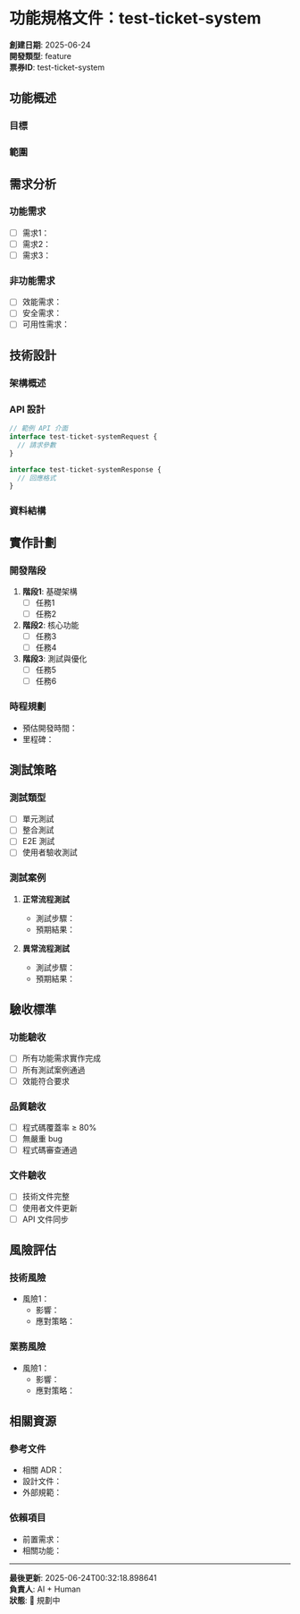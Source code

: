# 功能規格文件：test-ticket-system

**創建日期**: 2025-06-24  
**開發類型**: feature  
**票券ID**: test-ticket-system

## 功能概述

### 目標
<!-- 簡述這個功能要解決什麼問題 -->

### 範圍
<!-- 明確功能的邊界，包含什麼，不包含什麼 -->

## 需求分析

### 功能需求
- [ ] 需求1：
- [ ] 需求2：
- [ ] 需求3：

### 非功能需求
- [ ] 效能需求：
- [ ] 安全需求：
- [ ] 可用性需求：

## 技術設計

### 架構概述
<!-- 說明技術架構和設計決策 -->

### API 設計
<!-- 如果涉及 API，列出端點和參數 -->

```typescript
// 範例 API 介面
interface test-ticket-systemRequest {
  // 請求參數
}

interface test-ticket-systemResponse {
  // 回應格式
}
```

### 資料結構
<!-- 說明資料模型和關係 -->

## 實作計劃

### 開發階段
1. **階段1**: 基礎架構
   - [ ] 任務1
   - [ ] 任務2

2. **階段2**: 核心功能
   - [ ] 任務3
   - [ ] 任務4

3. **階段3**: 測試與優化
   - [ ] 任務5
   - [ ] 任務6

### 時程規劃
- 預估開發時間：
- 里程碑：

## 測試策略

### 測試類型
- [ ] 單元測試
- [ ] 整合測試
- [ ] E2E 測試
- [ ] 使用者驗收測試

### 測試案例
1. **正常流程測試**
   - 測試步驟：
   - 預期結果：

2. **異常流程測試**
   - 測試步驟：
   - 預期結果：

## 驗收標準

### 功能驗收
- [ ] 所有功能需求實作完成
- [ ] 所有測試案例通過
- [ ] 效能符合要求

### 品質驗收
- [ ] 程式碼覆蓋率 ≥ 80%
- [ ] 無嚴重 bug
- [ ] 程式碼審查通過

### 文件驗收
- [ ] 技術文件完整
- [ ] 使用者文件更新
- [ ] API 文件同步

## 風險評估

### 技術風險
- 風險1：
  - 影響：
  - 應對策略：

### 業務風險
- 風險1：
  - 影響：
  - 應對策略：

## 相關資源

### 參考文件
- 相關 ADR：
- 設計文件：
- 外部規範：

### 依賴項目
- 前置需求：
- 相關功能：

---

**最後更新**: 2025-06-24T00:32:18.898641  
**負責人**: AI + Human  
**狀態**: 📝 規劃中